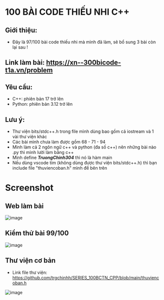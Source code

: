 # 100 BÀI CODE THIẾU NHI C++ 

## Giới thiệu: 
- Đây là 97/100 bài code thiếu nhi mà mình đã làm, sẽ bổ sung 3 bài còn lại sau !

## Link làm bài: https://xn--300bicode-t1a.vn/problem

## Yêu cầu:
- C++: phiên bản 17 trở lên 
- Python: phiên bản 3.12 trở lên 

## Lưu ý: 
- Thư viện bits/stdc++.h trong file mình dùng bao gồm cả iostream và 1 vài thư viện khác 
- Các bài mình chưa làm được gồm 68 - 71 - 94
- Mình làm cả 2 ngôn ngữ c++ và python (đa số c++) nên những bài nào .py thì mình lười làm bằng c++
- Mình define ___TruongChinh304___ thì nó là hàm main 
- Nếu dùng vscode tím (không dùng được thư viện bits/stdc++.h) thì bạn include file "thuviencoban.h" mình để bên trên  

# Screenshot

## Web làm bài 
![image](https://github.com/user-attachments/assets/34c9dbfc-6c41-4b0f-a77f-12f36680786d)

## Kiểm thử bài 99/100
![image](https://github.com/user-attachments/assets/51e3a4f7-5101-4520-bad3-1825a0869ea5)

## Thư viện cơ bản
- Link file thư viện: https://github.com/trgchinhh/SERIES_100BCTN_CPP/blob/main/thuviencoban.h
  
![image](https://github.com/user-attachments/assets/870a1f0b-d797-41ff-bddf-b81568525353)

